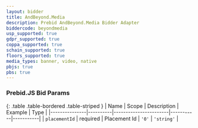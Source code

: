 ```yaml
---
layout: bidder
title: AndBeyond.Media
description: Prebid AndBeyond.Media Bidder Adapter
biddercode: beyondmedia
usp_supported: true
gdpr_supported: true
coppa_supported: true
schain_supported: true
floors_supported: true
media_types: banner, video, native
pbjs: true
pbs: true
---
```


### Prebid.JS Bid Params

{: .table .table-bordered .table-striped }
| Name          | Scope    | Description           | Example   | Type      |
|---------------|----------|-----------------------|-----------|-----------|
| `placementId`      | required | Placement Id         | `'0'`    | `'string'` |
